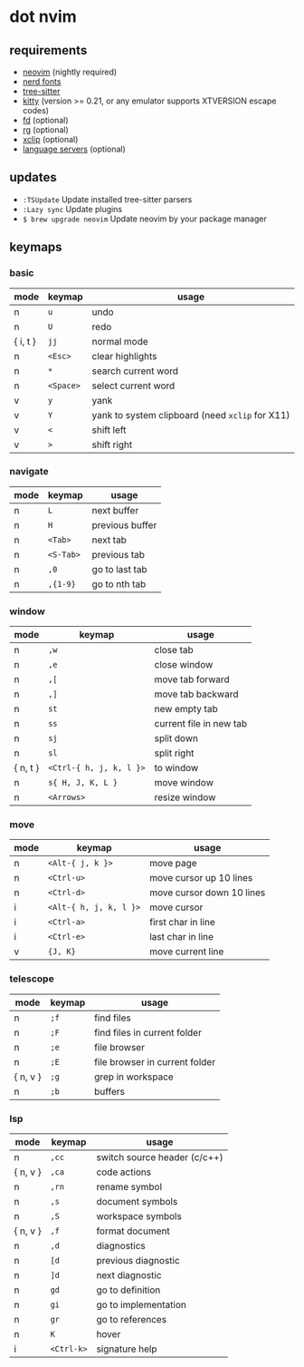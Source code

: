# dot nvim

## requirements

- [neovim](https://github.com/neovim/neovim) (nightly required)
- [nerd fonts](https://github.com/ryanoasis/nerd-fonts)
- [tree-sitter](https://github.com/tree-sitter/tree-sitter)
- [kitty](https://sw.kovidgoyal.net/kitty/) (version >= 0.21, or any emulator supports XTVERSION escape codes)
- [fd](https://github.com/sharkdp/fd) (optional)
- [rg](https://github.com/BurntSushi/ripgrep) (optional)
- [xclip](https://github.com/astrand/xclip) (optional)
- [language servers](https://github.com/neovim/nvim-lspconfig/blob/master/doc/server_configurations.md) (optional)

## updates

- `:TSUpdate` Update installed tree-sitter parsers
- `:Lazy sync` Update plugins
- `$ brew upgrade neovim` Update neovim by your package manager

## keymaps

### basic

| mode | keymap | usage |
| ---- | ------ | ----- |
| n | `u` | undo |
| n | `U` | redo |
| { i, t } | `jj` | normal mode |
| n | `<Esc>` | clear highlights |
| n | `*` | search current word |
| n | `<Space>` | select current word |
| v | `y` | yank |
| v | `Y` | yank to system clipboard (need `xclip` for X11) |
| v | `<` | shift left |
| v | `>` | shift right |

### navigate

| mode | keymap | usage |
| ---- | ------ | ----- |
| n | `L` | next buffer |
| n | `H` | previous buffer |
| n | `<Tab>` | next tab |
| n | `<S-Tab>` | previous tab |
| n | `,0` | go to last tab |
| n | `,{1-9}` | go to nth tab |

### window

| mode | keymap | usage |
| ---- | ------ | ----- |
| n | `,w` | close tab |
| n | `,e` | close window |
| n | `,[` | move tab forward |
| n | `,]` | move tab backward |
| n | `st` | new empty tab |
| n | `ss` | current file in new tab |
| n | `sj` | split down |
| n | `sl` | split right |
| { n, t } | `<Ctrl-{ h, j, k, l }>` | to window |
| n | `s{ H, J, K, L }` | move window |
| n | `<Arrows>` | resize window |

### move

| mode | keymap | usage |
| ---- | ------ | ----- |
| n | `<Alt-{ j, k }>` | move page |
| n | `<Ctrl-u>` | move cursor up 10 lines |
| n | `<Ctrl-d>` | move cursor down 10 lines |
| i | `<Alt-{ h, j, k, l }>` | move cursor |
| i | `<Ctrl-a>` | first char in line |
| i | `<Ctrl-e>` | last char in line |
| v | `{J, K}` | move current line |

### telescope

| mode | keymap | usage |
| ---- | ------ | ----- |
| n | `;f` | find files |
| n | `;F` | find files in current folder |
| n | `;e` | file browser |
| n | `;E` | file browser in current folder |
| { n, v } | `;g` | grep in workspace |
| n | `;b` | buffers |

### lsp

| mode | keymap | usage |
| ---- | ------ | ----- |
| n | `,cc` | switch source header (c/c++) |
| { n, v } | `,ca` | code actions |
| n | `,rn` | rename symbol |
| n | `,s` | document symbols |
| n | `,S` | workspace symbols |
| { n, v } | `,f` | format document |
| n | `,d` | diagnostics |
| n | `[d` | previous diagnostic |
| n | `]d` | next diagnostic |
| n | `gd` | go to definition |
| n | `gi` | go to implementation |
| n | `gr` | go to references |
| n | `K` | hover |
| i | `<Ctrl-k>` | signature help |

